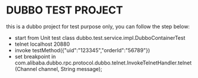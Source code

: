 DUBBO TEST PROJECT
==================
this is a dubbo project for test purpose only, you can follow the step below:

 * start from Unit test class dubbo.test.service.impl.DubboContainerTest  
 * telnet localhost 20880  
 * invoke testMethod({"uid":"123345","orderId":"56789"})  
 * set breakpoint in com.alibaba.dubbo.rpc.protocol.dubbo.telnet.InvokeTelnetHandler.telnet(Channel channel, String message);   